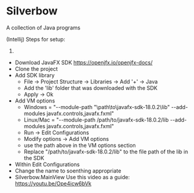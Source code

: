 # Silverbow
A collection of Java programs

(Intellij)
Steps for setup:

1)
- Download JavaFX SDK https://openjfx.io/openjfx-docs/
- Clone the project
- Add SDK library
  - File -> Project Structure -> Libraries -> Add '+' -> Java
  - Add the 'lib' folder that was downloaded with the SDK
  - Apply -> Ok
- Add VM options
  - Windows = "--module-path "\path\to\javafx-sdk-18.0.2\lib" --add-modules javafx.controls,javafx.fxml"
  - Linux/Mac = "--module-path /path/to/javafx-sdk-18.0.2/lib --add-modules javafx.controls,javafx.fxml"
  - Run -> Edit Configurations
  - Modify options -> Add VM options
  - use the path above in the VM options section
  - Replace "/path/to/javafx-sdk-18.0.2/lib" to the file path of the lib in the SDK
 - Within Edit Configurations
  - Change the name to soenthing appropriate
  - Silverbow.MainView
Use this video as a guide: https://youtu.be/Ope4icw6bVk
